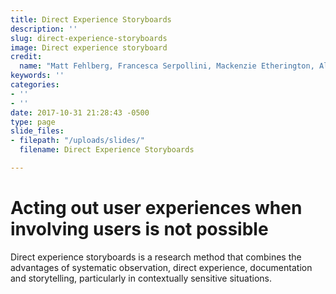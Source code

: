 ```yaml
---
title: Direct Experience Storyboards
description: ''
slug: direct-experience-storyboards
image: Direct experience storyboard
credit:
  name: "Matt Fehlberg, Francesca Serpollini, Mackenzie Etherington, Alex Elton-Pym"
keywords: ''
categories:
- ''
- ''
date: 2017-10-31 21:28:43 -0500
type: page
slide_files:
- filepath: "/uploads/slides/"
  filename: Direct Experience Storyboards

---
```

# Acting out user experiences when involving users is not possible

Direct experience storyboards is a research method  that combines the advantages of systematic  observation, direct experience, documentation and storytelling, particularly in contextually  sensitive situations.
